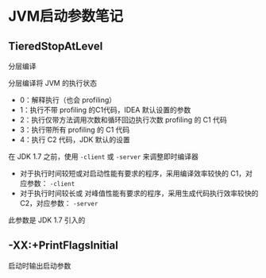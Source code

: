 # JVM启动参数笔记

## TieredStopAtLevel

分层编译

分层编译将 JVM 的执行状态

- 0：解释执行（也会 profiling）
- 1：执行不带 profiling 的C1代码，IDEA 默认设置的参数
- 2：执行仅带方法调用次数和循环回边执行次数 profiling 的 C1 代码
- 3：执行带所有 profiling 的 C1 代码
- 4：执行 C2 代码，JDK 默认的设置

在 JDK 1.7 之前，使用 `-client` 或 `-server` 来调整即时编译器

- 对于执行时间较短或对启动性能有要求的程序，采用编译效率较快的 C1，对应参数： `-client`
- 对于执行时间较长或 对峰值性能有要求的程序，采用生成代码执行效率较快的 C2，对应参数： `-server`

此参数是 JDK 1.7 引入的



## -XX:+PrintFlagsInitial

启动时输出启动参数